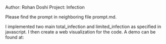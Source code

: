 Author: Rohan Doshi
Project: Infection

Please find the prompt in neighboring file prompt.md.

I implemented two main total_infection and limited_infection as specified
in javascript. I then create a web visualization for the code. A demo can be 
found at: 

